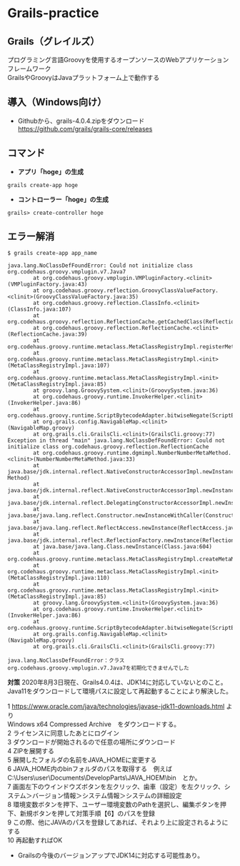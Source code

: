 # Grails-practice

## Grails（グレイルズ）

プログラミング言語Groovyを使用するオープンソースのWebアプリケーションフレームワーク<br>
GrailsやGroovyはJavaプラットフォーム上で動作する

## 導入（Windows向け）

* Githubから、grails-4.0.4.zipをダウンロード<br>
https://github.com/grails/grails-core/releases

## コマンド

* **アプリ「hoge」の生成**
```
grails create-app hoge
```
* **コントローラー「hoge」の生成**
```
grails> create-controller hoge
```

## エラー解消
```
$ grails create-app app_name
```
```
java.lang.NoClassDefFoundError: Could not initialize class org.codehaus.groovy.vmplugin.v7.Java7
        at org.codehaus.groovy.vmplugin.VMPluginFactory.<clinit>(VMPluginFactory.java:43)
        at org.codehaus.groovy.reflection.GroovyClassValueFactory.<clinit>(GroovyClassValueFactory.java:35)
        at org.codehaus.groovy.reflection.ClassInfo.<clinit>(ClassInfo.java:107)
        at org.codehaus.groovy.reflection.ReflectionCache.getCachedClass(ReflectionCache.java:95)
        at org.codehaus.groovy.reflection.ReflectionCache.<clinit>(ReflectionCache.java:39)
        at org.codehaus.groovy.runtime.metaclass.MetaClassRegistryImpl.registerMethods(MetaClassRegistryImpl.java:209)
        at org.codehaus.groovy.runtime.metaclass.MetaClassRegistryImpl.<init>(MetaClassRegistryImpl.java:107)
        at org.codehaus.groovy.runtime.metaclass.MetaClassRegistryImpl.<init>(MetaClassRegistryImpl.java:85)
        at groovy.lang.GroovySystem.<clinit>(GroovySystem.java:36)
        at org.codehaus.groovy.runtime.InvokerHelper.<clinit>(InvokerHelper.java:86)
        at org.codehaus.groovy.runtime.ScriptBytecodeAdapter.bitwiseNegate(ScriptBytecodeAdapter.java:842)
        at org.grails.config.NavigableMap.<clinit>(NavigableMap.groovy)
        at org.grails.cli.GrailsCli.<clinit>(GrailsCli.groovy:77)
Exception in thread "main" java.lang.NoClassDefFoundError: Could not initialize class org.codehaus.groovy.reflection.ReflectionCache
        at org.codehaus.groovy.runtime.dgmimpl.NumberNumberMetaMethod.<clinit>(NumberNumberMetaMethod.java:33)
        at java.base/jdk.internal.reflect.NativeConstructorAccessorImpl.newInstance0(Native Method)
        at java.base/jdk.internal.reflect.NativeConstructorAccessorImpl.newInstance(NativeConstructorAccessorImpl.java:62)
        at java.base/jdk.internal.reflect.DelegatingConstructorAccessorImpl.newInstance(DelegatingConstructorAccessorImpl.java:45)
        at java.base/java.lang.reflect.Constructor.newInstanceWithCaller(Constructor.java:500)
        at java.base/java.lang.reflect.ReflectAccess.newInstance(ReflectAccess.java:124)
        at java.base/jdk.internal.reflect.ReflectionFactory.newInstance(ReflectionFactory.java:346)
        at java.base/java.lang.Class.newInstance(Class.java:604)
        at org.codehaus.groovy.runtime.metaclass.MetaClassRegistryImpl.createMetaMethodFromClass(MetaClassRegistryImpl.java:257)
        at org.codehaus.groovy.runtime.metaclass.MetaClassRegistryImpl.<init>(MetaClassRegistryImpl.java:110)
        at org.codehaus.groovy.runtime.metaclass.MetaClassRegistryImpl.<init>(MetaClassRegistryImpl.java:85)
        at groovy.lang.GroovySystem.<clinit>(GroovySystem.java:36)
        at org.codehaus.groovy.runtime.InvokerHelper.<clinit>(InvokerHelper.java:86)
        at org.codehaus.groovy.runtime.ScriptBytecodeAdapter.bitwiseNegate(ScriptBytecodeAdapter.java:842)
        at org.grails.config.NavigableMap.<clinit>(NavigableMap.groovy)
        at org.grails.cli.GrailsCli.<clinit>(GrailsCli.groovy:77)
```
```
java.lang.NoClassDefFoundError：クラスorg.codehaus.groovy.vmplugin.v7.Java7を初期化できませんでした
```
**対策**
2020年8月3日現在、Grails4.0.4は、JDK14に対応していないとのこと。
Java11をダウンロードして環境パスに設定して再起動することにより解決した。

1  https://www.oracle.com/java/technologies/javase-jdk11-downloads.html より<br>Windows x64 Compressed Archive　をダウンロードする。<br>
2  ライセンスに同意したあとにログイン<br>
3  ダウンロードが開始されるので任意の場所にダウンロード<br>
4  ZIPを展開する<br>
5  展開したフォルダの名前をJAVA_HOMEに変更する<br>
6  JAVA_HOME内のbinフォルダのパスを取得する　例えば　C:\Users\user\Documents\DevelopParts\JAVA_HOEM\bin　とか。<br>
7  画面左下のウインドウズボタンを左クリック、歯車（設定）を左クリック、システム＞バージョン情報＞システム情報＞システムの詳細設定<br>
8  環境変数ボタンを押下、ユーザー環境変数のPathを選択し、編集ボタンを押下、新規ボタンを押して対策手順【6】のパスを登録<br>
9  この際、他にJAVAのパスを登録してあれば、それより上に設定されるようにする<br>
10 再起動すればOK<br>

* Grailsの今後のバージョンアップでJDK14に対応する可能性あり。
